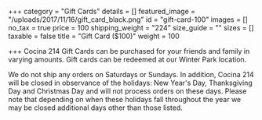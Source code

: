 +++
category = "Gift Cards"
details = []
featured_image = "/uploads/2017/11/16/gift_card_black.png"
id = "gift-card-100"
images = []
no_tax = true
price = 100
shipping_weight = "224"
size_guide = ""
sizes = []
taxable = false
title = "Gift Card ($100)"
weight = 100

+++
Cocina 214 Gift Cards can be purchased for your friends and family in varying amounts. Gift cards can be redeemed at our Winter Park location.

We do not ship any orders on Saturdays or Sundays. In addition, Cocina 214 will be closed in observance of the holidays: New Year's Day,  Thanksgiving Day and Christmas Day and will not process orders on these days. Please note that depending on when these holidays fall throughout the year we may be closed additional days other than those listed.